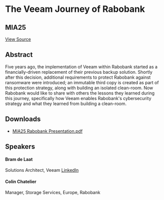 # The Veeam Journey of Rabobank
## MIA25
[View Source](https://connect.veeam.com/flow/veeam/veeamon2023/attendeeportal/page/sessioncatalog/session/1678314164307001bmYs)

## Abstract
Five years ago, the implementation of Veeam within Rabobank started as a financially-driven replacement of their previous backup solution. Shortly after this decision, additional requirements to protect Rabobank against ransomware were introduced; an immutable third copy is created as part of this protection strategy, along with building an isolated clean-room. Now Rabobank would like to share with others the lessons they learned during this journey, specifically how Veeam enables Rabobank's cybersecurity strategy and what they learned from building a clean-room.

## Downloads
- [MIA25 Rabobank Presentation.pdf](<./files/MIA25 Rabobank Presentation.pdf>)

## Speakers
#### Bram de Laat
Solutions Architect, Veeam
[LinkedIn](https://www.linkedin.com/in/bramdelaat/)
#### Colin Chatelier
Manager, Storage Services, Europe, Rabobank